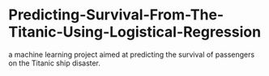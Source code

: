# Predicting-Survival-From-The-Titanic-Using-Logistical-Regression
a machine learning project aimed at predicting the survival of passengers on the Titanic ship disaster.
